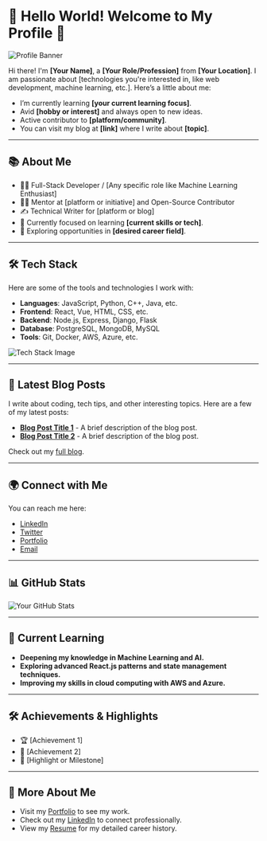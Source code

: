 # 🚀 Hello World! Welcome to My Profile 👋

![Profile Banner](https://media.licdn.com/media/AAYQAQSOAAgAAQAAAAAAAB-zrMZEDXI2T62PSuT6kpB6qg.png)

Hi there! I'm **[Your Name]**, a **[Your Role/Profession]** from **[Your Location]**. I am passionate about [technologies you're interested in, like web development, machine learning, etc.]. Here’s a little about me:

- I’m currently learning **[your current learning focus]**.
- Avid **[hobby or interest]** and always open to new ideas.
- Active contributor to **[platform/community]**.
- You can visit my blog at **[link]** where I write about **[topic]**.

---

## 📚 About Me

- 👨‍💻 Full-Stack Developer / [Any specific role like Machine Learning Enthusiast]
- 🧑‍🏫 Mentor at [platform or initiative] and Open-Source Contributor
- ✍️ Technical Writer for [platform or blog]
- 🌱 Currently focused on learning **[current skills or tech]**.
- 💼 Exploring opportunities in **[desired career field]**.

---

## 🛠️ Tech Stack

Here are some of the tools and technologies I work with:

- **Languages**: JavaScript, Python, C++, Java, etc.
- **Frontend**: React, Vue, HTML, CSS, etc.
- **Backend**: Node.js, Express, Django, Flask
- **Database**: PostgreSQL, MongoDB, MySQL
- **Tools**: Git, Docker, AWS, Azure, etc.

![Tech Stack Image](link-to-your-tech-stack-image)

---

## 📖 Latest Blog Posts

I write about coding, tech tips, and other interesting topics. Here are a few of my latest posts:

- [**Blog Post Title 1**](link-to-post) - A brief description of the blog post.
- [**Blog Post Title 2**](link-to-post) - A brief description of the blog post.

Check out my [full blog](link-to-blog).

---

## 🌍 Connect with Me

You can reach me here:

- [LinkedIn](link-to-your-linkedin)
- [Twitter](link-to-your-twitter)
- [Portfolio](link-to-your-portfolio)
- [Email](mailto:your-email@example.com)

---

## 📊 GitHub Stats

![Your GitHub Stats](https://github-readme-stats.vercel.app/api?username=your-github-username&show_icons=true&hide_title=true)

---

## 🎯 Current Learning

- **Deepening my knowledge in Machine Learning and AI.**
- **Exploring advanced React.js patterns and state management techniques.**
- **Improving my skills in cloud computing with AWS and Azure.**

---

## 🛠️ Achievements & Highlights

- 🏆 [Achievement 1]
- 🌟 [Achievement 2]
- 🏅 [Highlight or Milestone]

---

## 🔗 More About Me

- Visit my [Portfolio](link-to-portfolio) to see my work.
- Check out my [LinkedIn](link-to-linkedin) to connect professionally.
- View my [Resume](link-to-resume) for my detailed career history.
